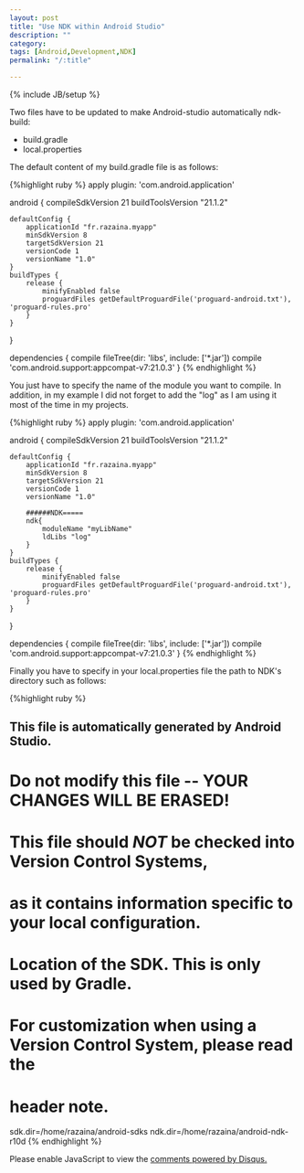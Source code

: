 ```yaml
---
layout: post
title: "Use NDK within Android Studio"
description: ""
category: 
tags: [Android,Development,NDK]
permalink: "/:title"

---
```

{% include JB/setup %}


Two files have to be updated to make Android-studio automatically ndk-build:

- build.gradle
- local.properties


The default content of my build.gradle file is as follows:

{%highlight ruby %}
apply plugin: 'com.android.application'

android {
    compileSdkVersion 21
    buildToolsVersion "21.1.2"

    defaultConfig {
        applicationId "fr.razaina.myapp"
        minSdkVersion 8
        targetSdkVersion 21
        versionCode 1
        versionName "1.0"
    }
    buildTypes {
        release {
            minifyEnabled false
            proguardFiles getDefaultProguardFile('proguard-android.txt'), 'proguard-rules.pro'
        }
    }
}

dependencies {
    compile fileTree(dir: 'libs', include: ['*.jar'])
    compile 'com.android.support:appcompat-v7:21.0.3'
}
{% endhighlight %}


You just have to specify the name of the module you want to compile. In addition, in my example I
did not forget to add the "log" as I am using it most of the time in my projects.

{%highlight ruby %}
apply plugin: 'com.android.application'

android {
    compileSdkVersion 21
    buildToolsVersion "21.1.2"

    defaultConfig {
        applicationId "fr.razaina.myapp"
        minSdkVersion 8
        targetSdkVersion 21
        versionCode 1
        versionName "1.0"

        ######NDK=====
        ndk{
            moduleName "myLibName"
            ldLibs "log"
        }
    }
    buildTypes {
        release {
            minifyEnabled false
            proguardFiles getDefaultProguardFile('proguard-android.txt'), 'proguard-rules.pro'
        }
    }
}

dependencies {
    compile fileTree(dir: 'libs', include: ['*.jar'])
    compile 'com.android.support:appcompat-v7:21.0.3'
}
{% endhighlight %}


Finally you have to specify in your local.properties file the path to NDK's directory such as
follows:

{%highlight ruby %}
## This file is automatically generated by Android Studio.
# Do not modify this file -- YOUR CHANGES WILL BE ERASED!
#
# This file should *NOT* be checked into Version Control Systems,
# as it contains information specific to your local configuration.
#
# Location of the SDK. This is only used by Gradle.
# For customization when using a Version Control System, please read the
# header note.
sdk.dir=/home/razaina/android-sdks
ndk.dir=/home/razaina/android-ndk-r10d
{% endhighlight %}

<div id="disqus_thread"></div>
<script type="text/javascript">
/* * * CONFIGURATION VARIABLES: EDIT BEFORE PASTING INTO YOUR WEBPAGE * * */
var disqus_shortname = 'razaina'; // required: replace example with your forum shortname

/* * * DON'T EDIT BELOW THIS LINE * * */
(function() {
var dsq = document.createElement('script'); dsq.type = 'text/javascript'; dsq.async = true;
dsq.src = '//' + disqus_shortname + '.disqus.com/embed.js';
(document.getElementsByTagName('head')[0] || document.getElementsByTagName('body')[0]).appendChild(dsq);
})();
</script>
<noscript>Please enable JavaScript to view the <a href="https://disqus.com/?ref_noscript">comments powered by Disqus.</a></noscript>
